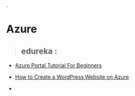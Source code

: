 .


 # Azure


> ##  edureka :
> 
- [Azure Portal Tutorial For Beginners](https://www.youtube.com/watch?v=w8I9CkLQ5b8)

-  [How to Create a WordPress Website on Azure](https://www.youtube.com/watch?v=I7ZNdEVGCz8)
- 
